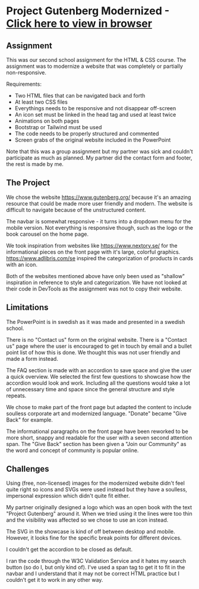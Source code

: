 # Project Gutenberg Modernized -[Click here to view in browser](https://caisak.github.io/Project-Gutenberg-modernized/)

## Assignment

This was our second school assignment for the HTML & CSS course. The assignment was to modernize a website that was completely or partially non-responsive. 

Requirements:
* Two HTML files that can be navigated back and forth
* At least two CSS files
* Everythings needs to be responsive and not disappear off-screen
* An icon set must be linked in the head tag and used at least twice
* Animations on both pages
* Bootstrap or Tailwind must be used
* The code needs to be properly structured and commented
* Screen grabs of the original website included in the PowerPoint

Note that this was a group assignment but my partner was sick and couldn't participate as much as planned. My partner did the contact form and footer, the rest is made by me.


## The Project

We chose the website https://www.gutenberg.org/ because it's an amazing resource that could be made more user friendly and modern. The website is difficult to navigate because of the unstructured content. 

The navbar is somewhat responsive - it turns into a dropdown menu for the mobile version. Not everything is responsive though, such as the logo or the book carousel on the home page. 

We took inspiration from websites like https://www.nextory.se/ for the informational pieces on the front page with it's large, colorful graphics. https://www.adlibris.com/se inspired the categorization of products in cards with an icon. 

Both of the websites mentioned above have only been used as "shallow" inspiration in reference to style and categorization. We have not looked at their code in DevTools as the assignment was not to copy their website.


## Limitations
The PowerPoint is in swedish as it was made and presented in a swedish school.

There is no "Contact us" form on the original website. There is a "Contact us" page where the user is encouraged to get in touch by email and a bullet point list of how this is done. We thought this was not user friendly and made a form instead.

The FAQ section is made with an accordion to save space and give the user a quick overview. We selected the first few questions to showcase how the accordion would look and work. Including all the questions would take a lot of unnecessary time and space since the general structure and style repeats.

We chose to make part of the front page but adapted the content to include soulless corporate art and modernized language. "Donate" became "Give Back" for example.

The informational paragraphs on the front page have been reworked to be more short, snappy and readable for the user with a seven second attention span. The "Give Back" section has been given a "Join our Community" as the word and concept of community is popular online.

## Challenges

Using (free, non-licensed) images for the modernized website didn't feel quite right so icons and SVGs were used instead but they have a soulless, impersonal expression which didn't quite fit either. 

My partner originally designed a logo which was an open book with the text "Project Gutenberg" around it. When we tried using it the lines were too thin and the visibility was affected so we chose to use an icon instead.

The SVG in the showcase is kind of off between desktop and mobile. However, it looks fine for the specific break points for different devices.

I couldn't get the accordion to be closed as default. 

I ran the code through the W3C Validation Service and it hates my search button (so do I, but only kind of). I've used a span tag to get it to fit in the navbar and I understand that it may not be correct HTML practice but I couldn't get it to work in any other way.





